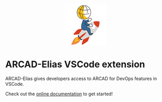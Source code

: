 <div style="text-align:center">
    <img src="./docs/media/logo.png" />
</div>

# ARCAD-Elias VSCode extension
ARCAD-Elias gives developers access to ARCAD for DevOps features in VSCode.

Check out the [online documentation](https://arcad-software.github.io/elias-vscode) to get started!
